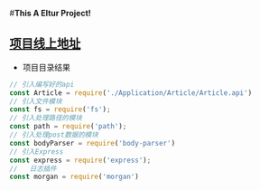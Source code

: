 #**This A Eltur Project!**

[项目线上地址](http://blog.csdn.net/guodongxiaren)  
----------
 - 项目目录结果
 ```javascript
// 引入编写好的api
const Article = require('./Application/Article/Article.api')
// 引入文件模块
const fs = require('fs');
// 引入处理路径的模块
const path = require('path');
// 引入处理post数据的模块
const bodyParser = require('body-parser')
// 引入Express
const express = require('express');
//   日志插件
const morgan = require('morgan')
```
